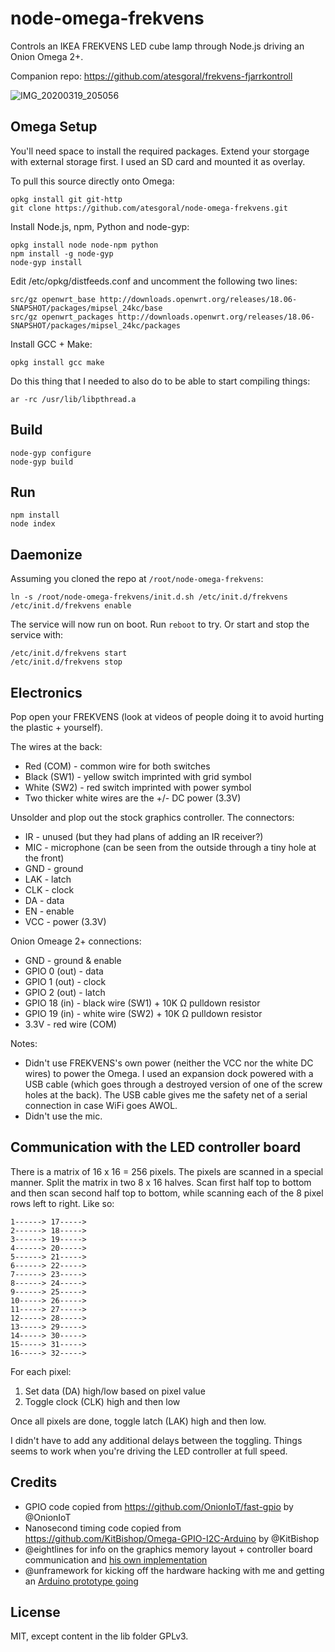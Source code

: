 # node-omega-frekvens
Controls an IKEA FREKVENS LED cube lamp through Node.js driving an Onion Omega 2+.

Companion repo: https://github.com/atesgoral/frekvens-fjarrkontroll

![IMG_20200319_205056](https://user-images.githubusercontent.com/50832/77286238-3274a700-6ca9-11ea-9345-fca7833f5a4a.jpg)

## Omega Setup
You'll need space to install the required packages. Extend your storgage with external storage first. I used an SD card and mounted it as overlay.

To pull this source directly onto Omega:

```
opkg install git git-http
git clone https://github.com/atesgoral/node-omega-frekvens.git
```

Install Node.js, npm, Python and node-gyp:

```
opkg install node node-npm python
npm install -g node-gyp
node-gyp install
```

Edit /etc/opkg/distfeeds.conf and uncomment the following two lines:

```
src/gz openwrt_base http://downloads.openwrt.org/releases/18.06-SNAPSHOT/packages/mipsel_24kc/base
src/gz openwrt_packages http://downloads.openwrt.org/releases/18.06-SNAPSHOT/packages/mipsel_24kc/packages
```

Install GCC + Make:

```
opkg install gcc make
```

Do this thing that I needed to also do to be able to start compiling things:

```
ar -rc /usr/lib/libpthread.a
```

## Build
```
node-gyp configure
node-gyp build
```

## Run
```
npm install
node index
```

## Daemonize

Assuming you cloned the repo at `/root/node-omega-frekvens`:

```
ln -s /root/node-omega-frekvens/init.d.sh /etc/init.d/frekvens
/etc/init.d/frekvens enable
```

The service will now run on boot. Run `reboot` to try. Or start and stop the service with:

```
/etc/init.d/frekvens start
/etc/init.d/frekvens stop
```

## Electronics
Pop open your FREKVENS (look at videos of people doing it to avoid hurting the plastic + yourself).

The wires at the back:
- Red (COM) - common wire for both switches
- Black (SW1) - yellow switch imprinted with grid symbol
- White (SW2) - red switch imprinted with power symbol
- Two thicker white wires are the +/- DC power (3.3V)

Unsolder and plop out the stock graphics controller. The connectors:
- IR - unused (but they had plans of adding an IR receiver?)
- MIC - microphone (can be seen from the outside through a tiny hole at the front)
- GND - ground
- LAK - latch
- CLK - clock
- DA - data
- EN - enable
- VCC - power (3.3V)

Onion Omeage 2+ connections:
- GND - ground & enable
- GPIO 0 (out) - data
- GPIO 1 (out) - clock
- GPIO 2 (out) - latch
- GPIO 18 (in) - black wire (SW1) + 10K Ω pulldown resistor
- GPIO 19 (in) - white wire (SW2) + 10K Ω pulldown resistor
- 3.3V - red wire (COM)

Notes:
- Didn't use FREKVENS's own power (neither the VCC nor the white DC wires) to power the Omega. I used an expansion dock powered with a USB cable (which goes through a destroyed version of one of the screw holes at the back). The USB cable gives me the safety net of a serial connection in case WiFi goes AWOL.
- Didn't use the mic.

## Communication with the LED controller board
There is a matrix of 16 x 16 = 256 pixels. The pixels are scanned in a special manner. Split the matrix in two 8 x 16 halves. Scan first half top to bottom and then scan second half top to bottom, while scanning each of the 8 pixel rows left to right. Like so:

```
1------> 17----->
2------> 18----->
3------> 19----->
4------> 20----->
5------> 21----->
6------> 22----->
7------> 23----->
8------> 24----->
9------> 25----->
10-----> 26----->
11-----> 27----->
12-----> 28----->
13-----> 29----->
14-----> 30----->
15-----> 31----->
16-----> 32----->
```

For each pixel:
1. Set data (DA) high/low based on pixel value
2. Toggle clock (CLK) high and then low

Once all pixels are done, toggle latch (LAK) high and then low.

I didn't have to add any additional delays between the toggling. Things seems to work when you're driving the LED controller at full speed.

## Credits
- GPIO code copied from https://github.com/OnionIoT/fast-gpio by @OnionIoT
- Nanosecond timing code copied from https://github.com/KitBishop/Omega-GPIO-I2C-Arduino by @KitBishop
- @eightlines for info on the graphics memory layout + controller board communication and [his own implementation](https://github.com/eightlines/FrekvensMatrix)
- @unframework for kicking off the hardware hacking with me and getting an [Arduino prototype going](https://github.com/unframework/freakvens/)

## License
MIT, except content in the lib folder GPLv3.
